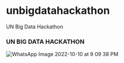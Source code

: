 # unbigdatahackathon
UN Big Data Hackathon
### UN BIG DATA HACKATHON
![WhatsApp Image 2022-10-10 at 9 09 38 PM](https://user-images.githubusercontent.com/104331591/194876641-0448e96e-cec8-4de7-8fae-47738987f9cd.jpeg)
